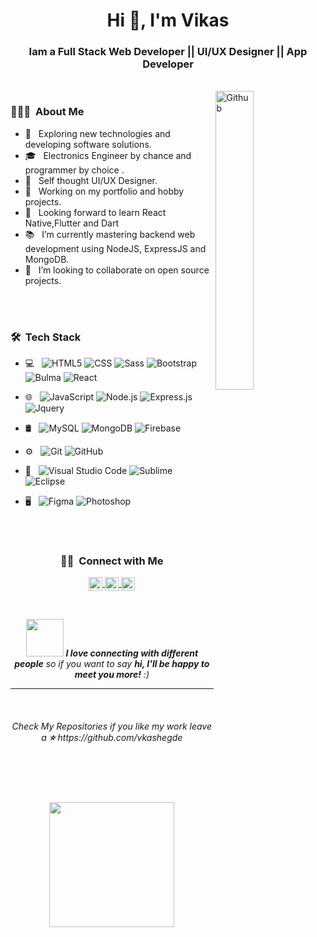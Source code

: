 <h1 align="center">Hi 👋, I'm Vikas</h1>

<h3 align="center">Iam a Full Stack Web Developer || UI/UX Designer || App Developer</h3>
<br/>
<img width="35%" align="right" alt="Github" src="https://user-images.githubusercontent.com/48678280/88862734-4903af80-d201-11ea-968b-9c939d88a37c.gif" />


<h3> 👨🏻‍💻 &nbsp;About Me </h3>

- 🤔 &nbsp; Exploring new technologies and developing software solutions.
- 🎓 &nbsp; Electronics Engineer by chance and programmer by choice .
- 🌱 &nbsp; Self thought UI/UX Designer.
- 💼 &nbsp; Working on my portfolio and hobby projects.
- 🔭 &nbsp; Looking forward to learn React Native,Flutter and Dart
- 📚 &nbsp; I’m currently mastering  backend web development using NodeJS, ExpressJS and MongoDB.
- 👯 &nbsp; I’m looking to collaborate on open source projects.

<br/>
<br/>
<h3> 🛠 &nbsp;Tech Stack</h3>

- 💻 &nbsp;
  ![HTML5](https://img.shields.io/badge/-HTML5-E34F26?style=flat&logo=html5&logoColor=white)
  ![CSS](https://img.shields.io/badge/-CSS3-1572B6?style=flat&logo=css3)
  ![Sass](https://img.shields.io/badge/-Sass-cc6699?style=flat&logo=sass&logoColor=ffffff)
  ![Bootstrap](https://img.shields.io/badge/-Bootstrap-563D7C?style=flat&logo=bootstrap)
  ![Bulma](https://img.shields.io/badge/-Bulma-09a330?style=flat&logo=bulma&logoColor=white)
  ![React](https://img.shields.io/badge/-React-black?style=flat&logo=react)
- 🌐 &nbsp;
  ![JavaScript](https://img.shields.io/badge/-JavaScript-eed718?style=flat&logo=javascript&logoColor=ffffff)
  ![Node.js](https://img.shields.io/badge/-Node.js-333333?style=flat&logo=node.js)
  ![Express.js](https://img.shields.io/badge/-Express.js-787878?style=flat)
  ![Jquery](https://img.shields.io/badge/-JQuery-blue?style=flat&logo=jquery)
  
- 🛢 &nbsp;
  ![MySQL](https://img.shields.io/badge/-MySQL-F29111?style=flat&logo=mysql&logoColor=FFFFFF)
  ![MongoDB](https://img.shields.io/badge/-MongoDB-4DB33D?style=flat&logo=mongodb&logoColor=FFFFFF)
  ![Firebase](https://img.shields.io/badge/-Firebase-FFA611?style=flat&logo=firebase&logoColor=FFFFFF)
- ⚙️ &nbsp;
  ![Git](http://img.shields.io/badge/-Git-F1502F?style=flat&logo=git&logoColor=FFFFFF")
  ![GitHub](http://img.shields.io/badge/-Github-000000?style=flat&logo=github&logoColor=FFFFFF)
- 🔧 &nbsp;
  ![Visual Studio Code](https://img.shields.io/badge/-Visual%20Studio%20Code-333333?style=flat&logo=visual-studio-code&logoColor=007ACC)
  ![Sublime](https://img.shields.io/badge/-Sublime-E34F26?style=flat&logoColor=white)
  ![Eclipse](https://img.shields.io/badge/-Eclipse-333333?style=flat&logo=eclipse-ide&logoColor=2C2255)
- 🖥 &nbsp;
  ![Figma](https://img.shields.io/badge/-Figma-E34F26?style=flat&logo=figma&logoColor=white)
  ![Photoshop](https://img.shields.io/badge/-Photoshop-333333?style=flat&logo=adobe-photoshop)

<br/>
<br/>

<span align="center">

<h3> 🤝🏻 &nbsp;Connect with Me </h3>
<p align="center">
<a href="https://twitter.com/vkashegde" target="_blank">
  <img align="center" alt="Vikas Hegde | Twitter" width="22px" src="https://cdn.jsdelivr.net/npm/simple-icons@v3/icons/twitter.svg" />
</a>
<a href="https://www.linkedin.com/in/vkashegde" target="_blank">
  <img align="center" alt="Vikas Hegde" width="22px" src="https://cdn.jsdelivr.net/npm/simple-icons@v3/icons/linkedin.svg" />
</a>
<a href="mailto:vkshegde11@gmail.com" target="_blank">
  <img align="center" alt="Vikas Hedge" width="22px" src="https://cdn.jsdelivr.net/npm/simple-icons@3.11.0/icons/gmail.svg" />
</a>
  </p>
</span>

<br/>
<p align="center">
<img src="https://media.giphy.com/media/LnQjpWaON8nhr21vNW/giphy.gif" width="60"> <em><b>I love connecting with different people</b> so if you want to say <b>hi, I'll be happy to meet you more!</b> :)</em>
</p>

---

<br/>
<h6 align="center">Check My Repositories if you like my work leave a <b>⭐️</b> https://github.com/vkashegde </h6>
<br/>


<h1 align="center">
<img align="center" src="https://media.giphy.com/media/jRf5fsn8G6YaogAWxn/giphy.gif" width="200" height="200"/>
</h1>
